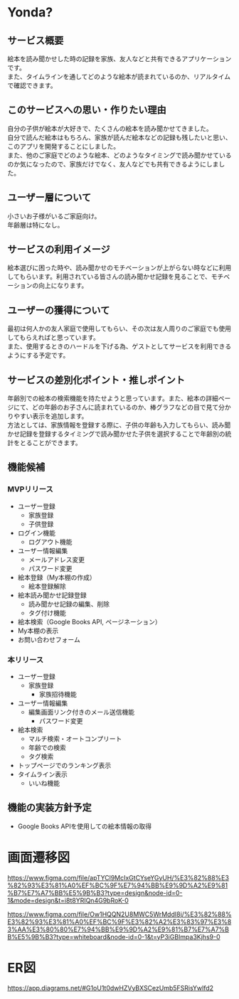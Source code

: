 # Yonda?

## サービス概要
絵本を読み聞かせした時の記録を家族、友人などと共有できるアプリケーションです。<br>
また、タイムラインを通してどのような絵本が読まれているのか、リアルタイムで確認できます。

## このサービスへの思い・作りたい理由
自分の子供が絵本が大好きで、たくさんの絵本を読み聞かせてきました。<br>
自分で読んだ絵本はもちろん、家族が読んだ絵本などの記録も残したいと思い、
このアプリを開発することにしました。<br>
また、他のご家庭でどのような絵本、どのようなタイミングで読み聞かせているのか気になったので、家族だけでなく、友人などでも共有できるようにしました。

## ユーザー層について

小さいお子様がいるご家庭向け。<br>
年齢層は特になし。

## サービスの利用イメージ

絵本選びに困った時や、読み聞かせのモチベーションが上がらない時などに利用してもらいます。利用されている皆さんの読み聞かせ記録を見ることで、モチベーションの向上になります。

## ユーザーの獲得について

最初は何人かの友人家庭で使用してもらい、その次は友人周りのご家庭でも使用してもらえればと思っています。<br>
また、使用するときのハードルを下げる為、ゲストとしてサービスを利用できるようにする予定です。

## サービスの差別化ポイント・推しポイント

年齢別での絵本の検索機能を持たせようと思っています。また、絵本の詳細ページにて、どの年齢のお子さんに読まれているのか、棒グラフなどの目で見て分かりやすい表示を追加します。<br>
方法としては、家族情報を登録する際に、子供の年齢も入力してもらい、読み聞かせ記録を登録するタイミングで読み聞かせた子供を選択することで年齢別の統計をとることができます。

## 機能候補
### MVPリリース
- ユーザー登録
  - 家族登録
  - 子供登録
- ログイン機能
  - ログアウト機能
- ユーザー情報編集
  - メールアドレス変更
  - パスワード変更
- 絵本登録（My本棚の作成）
  - 絵本登録解除
- 絵本読み聞かせ記録登録
  - 読み聞かせ記録の編集、削除
  - タグ付け機能
- 絵本検索（Google Books API, ページネーション）
- My本棚の表示
- お問い合わせフォーム

### 本リリース
- ユーザー登録
  - 家族登録
    - 家族招待機能
- ユーザー情報編集
  - 編集画面リンク付きのメール送信機能
    - パスワード変更
- 絵本検索
  - マルチ検索・オートコンプリート
  - 年齢での検索
  - タグ検索
- トップページでのランキング表示
- タイムライン表示
  - いいね機能

## 機能の実装方針予定
- Google Books APIを使用しての絵本情報の取得

# 画面遷移図
https://www.figma.com/file/apTYCl9McIxGtCYseYGyUH/%E3%82%88%E3%82%93%E3%81%A0%EF%BC%9F%E7%94%BB%E9%9D%A2%E9%81%B7%E7%A7%BB%E5%9B%B3?type=design&node-id=0-1&mode=design&t=i8t8YRIQn4G9bRoK-0

https://www.figma.com/file/Ow1HQQN2U8MWC5WrMddI8j/%E3%82%88%E3%82%93%E3%81%A0%EF%BC%9F%E3%82%A2%E3%83%97%E3%83%AA%E3%80%80%E7%94%BB%E9%9D%A2%E9%81%B7%E7%A7%BB%E5%9B%B3?type=whiteboard&node-id=0-1&t=yP3iGBImpa3Kjhs9-0

# ER図
https://app.diagrams.net/#G1oU1t0dwHZVyBXSCezUmb5FSRisYwlfd2
